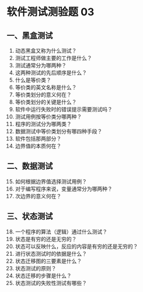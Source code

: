# 软件测试测验题 03

## 一、黑盒测试

1. 动态黑盒又称为什么测试？   
2. 测试工程师做主要的工作是什么？   
3. 测试通常分为哪两种？   
4. 这两种测试的先后顺序是什么？   
5. 什么是等价类？   
6. 等价类的英文名称是什么？   
7. 等价类划分的意义何在？   
8. 等价类划分的关键是什么？   
9. 软件中运行失败时的错误提示需要测试吗？   
10. 测试用例按等价类分哪两种？   
11. 程序的测试分为哪两类？   
12. 数据测试中等价类划分有哪四种手段？   
13. 软件包括那两部分？   
14. 边界值的本质何在？

## 二、数据测试

15. 如何根据边界值选择测试用例？   
16. 对于编写程序来说，变量通常分为哪两种？   
17. 次边界的意义何在？   

## 三、状态测试

18. 一个程序的算法（逻辑）通过什么测试？   
19. 状态是有穷的还是无穷的？   
20. 状态可以反映什么，反应的内容是有穷的还是无穷的？   
21. 进行状态测试时的依据是什么？   
22. 状态迁移图的三要素是什么？   
23. 状态测试的原则？   
24. 状态迁移的步骤是什么？   
25. 状态测试的失败性测试有哪些？   
